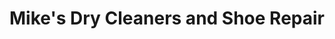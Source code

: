 ---
title: "Mike's Dry Cleaners and Shoe Repair"
url: /brooklyn/mikes-dry-cleaners-and-shoe-repair/
shop: laundry
---